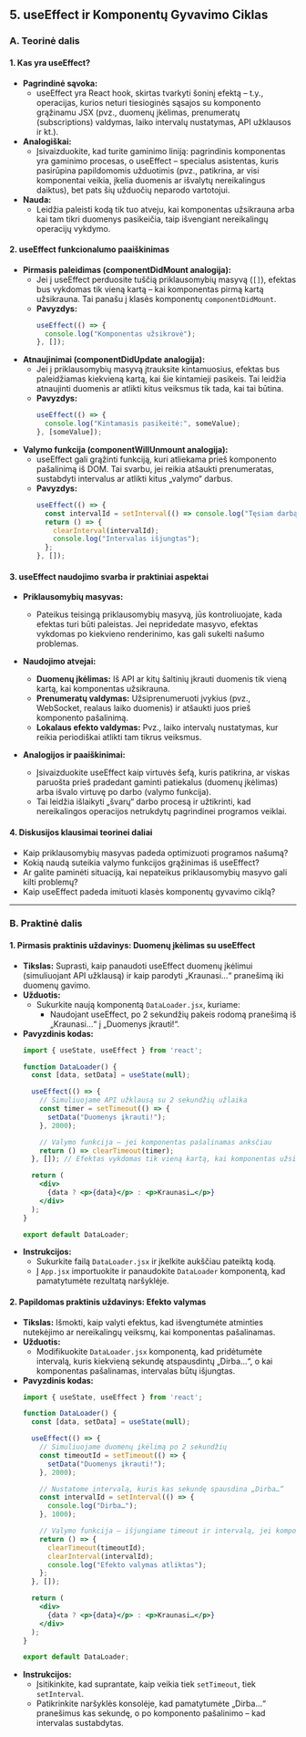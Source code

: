 ## 5. useEffect ir Komponentų Gyvavimo Ciklas

### A. Teorinė dalis

#### 1. Kas yra useEffect?  
- **Pagrindinė sąvoka:**  
  - useEffect yra React hook, skirtas tvarkyti šoninį efektą – t.y., operacijas, kurios neturi tiesioginės sąsajos su komponento grąžinamu JSX (pvz., duomenų įkėlimas, prenumeratų (subscriptions) valdymas, laiko intervalų nustatymas, API užklausos ir kt.).  
- **Analogiškai:**  
  - Įsivaizduokite, kad turite gaminimo liniją: pagrindinis komponentas yra gaminimo procesas, o useEffect – specialus asistentas, kuris pasirūpina papildomomis užduotimis (pvz., patikrina, ar visi komponentai veikia, įkelia duomenis ar išvalytų nereikalingus daiktus), bet pats šių užduočių neparodo vartotojui.
- **Nauda:**  
  - Leidžia paleisti kodą tik tuo atveju, kai komponentas užsikrauna arba kai tam tikri duomenys pasikeičia, taip išvengiant nereikalingų operacijų vykdymo.

#### 2. useEffect funkcionalumo paaiškinimas  
- **Pirmasis paleidimas (componentDidMount analogija):**  
  - Jei į useEffect perduosite tuščią priklausomybių masyvą (`[]`), efektas bus vykdomas tik vieną kartą – kai komponentas pirmą kartą užsikrauna. Tai panašu į klasės komponentų `componentDidMount`.
  - **Pavyzdys:**  
    ```jsx
    useEffect(() => {
      console.log("Komponentas užsikrovė");
    }, []);
    ```
- **Atnaujinimai (componentDidUpdate analogija):**  
  - Jei į priklausomybių masyvą įtrauksite kintamuosius, efektas bus paleidžiamas kiekvieną kartą, kai šie kintamieji pasikeis. Tai leidžia atnaujinti duomenis ar atlikti kitus veiksmus tik tada, kai tai būtina.
  - **Pavyzdys:**  
    ```jsx
    useEffect(() => {
      console.log("Kintamasis pasikeitė:", someValue);
    }, [someValue]);
    ```
- **Valymo funkcija (componentWillUnmount analogija):**  
  - useEffect gali grąžinti funkciją, kuri atliekama prieš komponento pašalinimą iš DOM. Tai svarbu, jei reikia atšaukti prenumeratas, sustabdyti intervalus ar atlikti kitus „valymo“ darbus.
  - **Pavyzdys:**  
    ```jsx
    useEffect(() => {
      const intervalId = setInterval(() => console.log("Tęsiam darbą..."), 1000);
      return () => {
        clearInterval(intervalId);
        console.log("Intervalas išjungtas");
      };
    }, []);
    ```

#### 3. useEffect naudojimo svarba ir praktiniai aspektai  
- **Priklausomybių masyvas:**  
  - Pateikus teisingą priklausomybių masyvą, jūs kontroliuojate, kada efektas turi būti paleistas. Jei nepridedate masyvo, efektas vykdomas po kiekvieno renderinimo, kas gali sukelti našumo problemas.
- **Naudojimo atvejai:**  
  - **Duomenų įkėlimas:** Iš API ar kitų šaltinių įkrauti duomenis tik vieną kartą, kai komponentas užsikrauna.  
  - **Prenumeratų valdymas:** Užsiprenumeruoti įvykius (pvz., WebSocket, realaus laiko duomenis) ir atšaukti juos prieš komponento pašalinimą.  
  - **Lokalaus efekto valdymas:** Pvz., laiko intervalų nustatymas, kur reikia periodiškai atlikti tam tikrus veiksmus.

- **Analogijos ir paaiškinimai:**  
  - Įsivaizduokite useEffect kaip virtuvės šefą, kuris patikrina, ar viskas paruošta prieš pradedant gaminti patiekalus (duomenų įkėlimas) arba išvalo virtuvę po darbo (valymo funkcija).  
  - Tai leidžia išlaikyti „švarų“ darbo procesą ir užtikrinti, kad nereikalingos operacijos netrukdytų pagrindinei programos veiklai.

#### 4. Diskusijos klausimai teorinei daliai  
- Kaip priklausomybių masyvas padeda optimizuoti programos našumą?  
- Kokią naudą suteikia valymo funkcijos grąžinimas iš useEffect?  
- Ar galite paminėti situaciją, kai nepateikus priklausomybių masyvo gali kilti problemų?  
- Kaip useEffect padeda imituoti klasės komponentų gyvavimo ciklą?

---

### B. Praktinė dalis

#### 1. Pirmasis praktinis uždavinys: Duomenų įkėlimas su useEffect  
- **Tikslas:** Suprasti, kaip panaudoti useEffect duomenų įkėlimui (simuliuojant API užklausą) ir kaip parodyti „Kraunasi…“ pranešimą iki duomenų gavimo.
- **Užduotis:**  
  - Sukurkite naują komponentą `DataLoader.jsx`, kuriame:
    - Naudojant useEffect, po 2 sekundžių pakeis rodomą pranešimą iš „Kraunasi…“ į „Duomenys įkrauti!“.
- **Pavyzdinis kodas:**  
  ```jsx
  import { useState, useEffect } from 'react';

  function DataLoader() {
    const [data, setData] = useState(null);

    useEffect(() => {
      // Simuliuojame API užklausą su 2 sekundžių užlaika
      const timer = setTimeout(() => {
        setData("Duomenys įkrauti!");
      }, 2000);

      // Valymo funkcija – jei komponentas pašalinamas anksčiau
      return () => clearTimeout(timer);
    }, []); // Efektas vykdomas tik vieną kartą, kai komponentas užsikrauna

    return (
      <div>
        {data ? <p>{data}</p> : <p>Kraunasi…</p>}
      </div>
    );
  }

  export default DataLoader;
  ```
- **Instrukcijos:**  
  - Sukurkite failą `DataLoader.jsx` ir įkelkite aukščiau pateiktą kodą.  
  - Į `App.jsx` importuokite ir panaudokite `DataLoader` komponentą, kad pamatytumėte rezultatą naršyklėje.

#### 2. Papildomas praktinis uždavinys: Efekto valymas  
- **Tikslas:** Išmokti, kaip valyti efektus, kad išvengtumėte atminties nutekėjimo ar nereikalingų veiksmų, kai komponentas pašalinamas.
- **Užduotis:**  
  - Modifikuokite `DataLoader.jsx` komponentą, kad pridėtumėte intervalą, kuris kiekvieną sekundę atspausdintų „Dirba…“, o kai komponentas pašalinamas, intervalas būtų išjungtas.
- **Pavyzdinis kodas:**  
  ```jsx
  import { useState, useEffect } from 'react';

  function DataLoader() {
    const [data, setData] = useState(null);

    useEffect(() => {
      // Simuliuojame duomenų įkėlimą po 2 sekundžių
      const timeoutId = setTimeout(() => {
        setData("Duomenys įkrauti!");
      }, 2000);

      // Nustatome intervalą, kuris kas sekundę spausdina „Dirba…“
      const intervalId = setInterval(() => {
        console.log("Dirba…");
      }, 1000);

      // Valymo funkcija – išjungiame timeout ir intervalą, jei komponentas pašalinamas
      return () => {
        clearTimeout(timeoutId);
        clearInterval(intervalId);
        console.log("Efekto valymas atliktas");
      };
    }, []);

    return (
      <div>
        {data ? <p>{data}</p> : <p>Kraunasi…</p>}
      </div>
    );
  }

  export default DataLoader;
  ```
- **Instrukcijos:**  
  - Įsitikinkite, kad suprantate, kaip veikia tiek `setTimeout`, tiek `setInterval`.  
  - Patikrinkite naršyklės konsolėje, kad pamatytumėte „Dirba…“ pranešimus kas sekundę, o po komponento pašalinimo – kad intervalas sustabdytas.